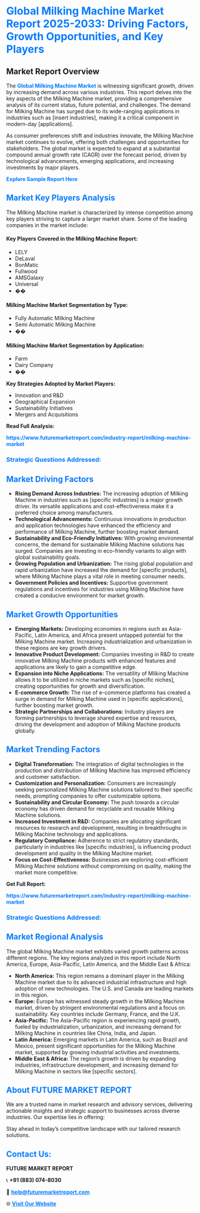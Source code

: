 <h1 style="color: #007BFF;">Global Milking Machine Market Report 2025-2033: Driving Factors, Growth Opportunities, and Key Players</h1>

<section id="overview">
<h2>Market Report Overview</h2>
<p>The <a href="https://www.futuremarketreport.com/industry-report/milking-machine-market" style="color: #007BFF; text-decoration: none;"><strong>Global Milking Machine Market</strong></a> is witnessing significant growth, driven by increasing demand across various industries. This report delves into the key aspects of the Milking Machine market, providing a comprehensive analysis of its current status, future potential, and challenges. The demand for Milking Machine has surged due to its wide-ranging applications in industries such as [insert industries], making it a critical component in modern-day [applications].</p>
<p>As consumer preferences shift and industries innovate, the Milking Machine market continues to evolve, offering both challenges and opportunities for stakeholders. The global market is expected to expand at a substantial compound annual growth rate (CAGR) over the forecast period, driven by technological advancements, emerging applications, and increasing investments by major players.</p>
</section>

<section id="overview">
<p><a href="https://www.futuremarketreport.com/request-sample/reportId=118491" style="color: #007BFF; text-decoration: none;"><strong>Explore Sample Report Here</strong></a></p>
</section>

<section id="key-players">
<h2 style="color: #007BFF;">Market Key Players Analysis</h2>
<p>The Milking Machine market is characterized by intense competition among key players striving to capture a larger market share. Some of the leading companies in the market include:</p>
<h4>Key Players Covered in the Milking Machine Report:</h4>
<ul><li>LELY</li><li>DeLaval</li><li>BonMatic</li><li>Fullwood</li><li>AMSGalaxy</li><li>Universal</li><li>��</li></ul>
<h4>Milking Machine Market Segmentation by Type:</h4>
<ul><li>Fully Automatic Milking Machine</li><li>Semi Automatic Milking Machine</li><li>��</li></ul>

<h4>Milking Machine Market Segmentation by Application:</h4>
<ul><li>Farm</li><li>Dairy Company</li><li>��</li></ul>
<p><strong>Key Strategies Adopted by Market Players:</strong></p>
<ul>
<li>Innovation and R&D</li>
<li>Geographical Expansion</li>
<li>Sustainability Initiatives</li>
<li>Mergers and Acquisitions</li>
</ul>
</section>

<section>
<p><strong>Read Full Analysis: </strong></p><a href="https://www.futuremarketreport.com/industry-report/milking-machine-market" style="color: #007BFF; text-decoration: none;"><strong>https://www.futuremarketreport.com/industry-report/milking-machine-market</strong></a>
<h3 style="color: #007BFF;">Strategic Questions Addressed:</h3>
</section>

<section id="driving-factors">
<h2 style="color: #007BFF;">Market Driving Factors</h2>
<ul>
<li><strong>Rising Demand Across Industries:</strong> The increasing adoption of Milking Machine in industries such as [specific industries] is a major growth driver. Its versatile applications and cost-effectiveness make it a preferred choice among manufacturers.</li>
<li><strong>Technological Advancements:</strong> Continuous innovations in production and application technologies have enhanced the efficiency and performance of Milking Machine, further boosting market demand.</li>
<li><strong>Sustainability and Eco-Friendly Initiatives:</strong> With growing environmental concerns, the demand for sustainable Milking Machine solutions has surged. Companies are investing in eco-friendly variants to align with global sustainability goals.</li>
<li><strong>Growing Population and Urbanization:</strong> The rising global population and rapid urbanization have increased the demand for [specific products], where Milking Machine plays a vital role in meeting consumer needs.</li>
<li><strong>Government Policies and Incentives:</strong> Supportive government regulations and incentives for industries using Milking Machine have created a conducive environment for market growth.</li>
</ul>
</section>

<section id="growth-opportunities">
<h2 style="color: #007BFF;">Market Growth Opportunities</h2>
<ul>
<li><strong>Emerging Markets:</strong> Developing economies in regions such as Asia-Pacific, Latin America, and Africa present untapped potential for the Milking Machine market. Increasing industrialization and urbanization in these regions are key growth drivers.</li>
<li><strong>Innovative Product Development:</strong> Companies investing in R&D to create innovative Milking Machine products with enhanced features and applications are likely to gain a competitive edge.</li>
<li><strong>Expansion into Niche Applications:</strong> The versatility of Milking Machine allows it to be utilized in niche markets such as [specific niches], creating opportunities for growth and diversification.</li>
<li><strong>E-commerce Growth:</strong> The rise of e-commerce platforms has created a surge in demand for Milking Machine used in [specific applications], further boosting market growth.</li>
<li><strong>Strategic Partnerships and Collaborations:</strong> Industry players are forming partnerships to leverage shared expertise and resources, driving the development and adoption of Milking Machine products globally.</li>
</ul>
</section>

<section id="trending-factors">
<h2 style="color: #007BFF;">Market Trending Factors</h2>
<ul>
<li><strong>Digital Transformation:</strong> The integration of digital technologies in the production and distribution of Milking Machine has improved efficiency and customer satisfaction.</li>
<li><strong>Customization and Personalization:</strong> Consumers are increasingly seeking personalized Milking Machine solutions tailored to their specific needs, prompting companies to offer customizable options.</li>
<li><strong>Sustainability and Circular Economy:</strong> The push towards a circular economy has driven demand for recyclable and reusable Milking Machine solutions.</li>
<li><strong>Increased Investment in R&D:</strong> Companies are allocating significant resources to research and development, resulting in breakthroughs in Milking Machine technology and applications.</li>
<li><strong>Regulatory Compliance:</strong> Adherence to strict regulatory standards, particularly in industries like [specific industries], is influencing product development and quality in the Milking Machine market.</li>
<li><strong>Focus on Cost-Effectiveness:</strong> Businesses are exploring cost-efficient Milking Machine solutions without compromising on quality, making the market more competitive.</li>
</ul>
</section>

<section>
<p><strong>Get Full Report: </strong></p><a href="https://www.futuremarketreport.com/industry-report/milking-machine-market" style="color: #007BFF; text-decoration: none;"><strong>https://www.futuremarketreport.com/industry-report/milking-machine-market</strong></a>
<h3 style="color: #007BFF;">Strategic Questions Addressed:</h3>
</section>


<section id="regional-analysis">
<h2 style="color: #007BFF;">Market Regional Analysis</h2>
<p>The global Milking Machine market exhibits varied growth patterns across different regions. The key regions analyzed in this report include North America, Europe, Asia-Pacific, Latin America, and the Middle East & Africa:</p>
<ul>
<li><strong>North America:</strong> This region remains a dominant player in the Milking Machine market due to its advanced industrial infrastructure and high adoption of new technologies. The U.S. and Canada are leading markets in this region.</li>
<li><strong>Europe:</strong> Europe has witnessed steady growth in the Milking Machine market, driven by stringent environmental regulations and a focus on sustainability. Key countries include Germany, France, and the U.K.</li>
<li><strong>Asia-Pacific:</strong> The Asia-Pacific region is experiencing rapid growth, fueled by industrialization, urbanization, and increasing demand for Milking Machine in countries like China, India, and Japan.</li>
<li><strong>Latin America:</strong> Emerging markets in Latin America, such as Brazil and Mexico, present significant opportunities for the Milking Machine market, supported by growing industrial activities and investments.</li>
<li><strong>Middle East & Africa:</strong> The region’s growth is driven by expanding industries, infrastructure development, and increasing demand for Milking Machine in sectors like [specific sectors].</li>
</ul>
</section>

<footer>
<h2 style="color: #007BFF;">About FUTURE MARKET REPORT</h2>
<p>We are a trusted name in market research and advisory services, delivering actionable insights and strategic support to businesses across diverse industries. Our expertise lies in offering:</p>

<p>Stay ahead in today’s competitive landscape with our tailored research solutions.</p>

<h2 style="color: #007BFF;">Contact Us:</h2>
<p><strong>FUTURE MARKET REPORT</strong></p>
<p>📞 <strong>+91 (883) 074-8030</strong></p>
<p>📧 <strong><a href="mailto:help@futuremarketreport.com" style="color: #007BFF;">help@futuremarketreport.com</a></strong></p>
<p>🌐 <strong><a href="https://www.futuremarketreport.com/" style="color: #007BFF;">Visit Our Website</a></strong></p>
</footer>